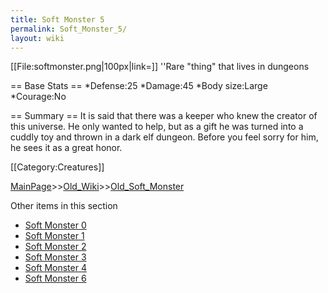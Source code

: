 ```yaml
---
title: Soft Monster 5
permalink: Soft_Monster_5/
layout: wiki
---
```

[[File:softmonster.png|100px|link=]] ''Rare &quot;thing&quot; that lives in dungeons

== Base Stats ==
*Defense:25
*Damage:45
*Body size:Large
*Courage:No

== Summary ==
It is said that there was a keeper who knew the creator of this universe. He only wanted to help, but as a gift he was turned into a cuddly toy and thrown in a dark elf dungeon. Before you feel sorry for him, he sees it as a great honor.

[[Category:Creatures]]

[MainPage](/keeperrl_wiki/ "wikilink")>>[Old_Wiki](/keeperrl_wiki/Old_Wiki "wikilink")>>[Old_Soft_Monster](/keeperrl_wiki/Old_Soft_Monster "wikilink")

Other items in this section
-    [Soft Monster 0](/keeperrl_wiki/Soft_Monster_0 "wikilink")
-    [Soft Monster 1](/keeperrl_wiki/Soft_Monster_1 "wikilink")
-    [Soft Monster 2](/keeperrl_wiki/Soft_Monster_2 "wikilink")
-    [Soft Monster 3](/keeperrl_wiki/Soft_Monster_3 "wikilink")
-    [Soft Monster 4](/keeperrl_wiki/Soft_Monster_4 "wikilink")
-    [Soft Monster 6](/keeperrl_wiki/Soft_Monster_6 "wikilink")

